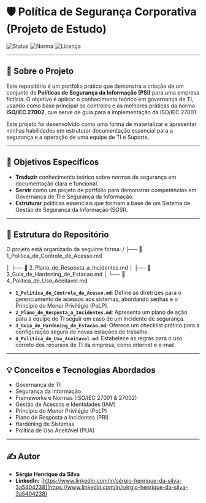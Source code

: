 # 🛡️ Política de Segurança Corporativa (Projeto de Estudo)

![Status](https://img.shields.io/badge/Status-Em%20Desenvolvimento-yellow?style=for-the-badge)
![Norma](https://img.shields.io/badge/Norma-ISO%2027002-blue?style=for-the-badge)
![Licença](https://img.shields.io/github/license/Serginbr7/politica-de-seguranca-corporativa?style=for-the-badge)

---
 
## 📖 Sobre o Projeto

Este repositório é um portfólio prático que demonstra a criação de um conjunto de **Políticas de Segurança da Informação (PSI)** para uma empresa fictícia. O objetivo é aplicar o conhecimento teórico em governança de TI, usando como base principal os controles e as melhores práticas da norma **ISO/IEC 27002**, que serve de guia para a implementação da ISO/IEC 27001.

Este projeto foi desenvolvido como uma forma de materializar e apresentar minhas habilidades em estruturar documentação essencial para a segurança e a operação de uma equipe de TI e Suporte.

---

## 🎯 Objetivos Específicos

* **Traduzir** conhecimento teórico sobre normas de segurança em documentação clara e funcional.
* **Servir** como um projeto de portfólio para demonstrar competências em Governança de TI e Segurança da Informação.
* **Estruturar** políticas essenciais que formam a base de um Sistema de Gestão de Segurança da Informação (SGSI).

---

## 📂 Estrutura do Repositório

O projeto está organizado da seguinte forma:
/
├── 📄 1_Politica_de_Controle_de_Acesso.md

│
├── 📄 2_Plano_de_Resposta_a_Incidentes.md
│
├── 📄 3_Guia_de_Hardening_de_Estacao.md
│
└── 📄 4_Politica_de_Uso_Aceitavel.md

* **`1_Politica_de_Controle_de_Acesso.md`**: Define as diretrizes para o gerenciamento de acessos aos sistemas, abordando senhas e o Princípio do Menor Privilégio (PoLP).
* **`2_Plano_de_Resposta_a_Incidentes.md`**: Apresenta um plano de ação para a equipe de TI seguir em caso de um incidente de segurança.
* **`3_Guia_de_Hardening_de_Estacao.md`**: Oferece um checklist prático para a configuração segura de novas estações de trabalho.
* **`4_Politica_de_Uso_Aceitavel.md`**: Estabelece as regras para o uso correto dos recursos de TI da empresa, como internet e e-mail.

---

## 💡 Conceitos e Tecnologias Abordados

* Governança de TI
* Segurança da Informação
* Frameworks e Normas (ISO/IEC 27001 & 27002)
* Gestão de Acessos e Identidades (IAM)
* Princípio do Menor Privilégio (PoLP)
* Plano de Resposta a Incidentes (PRI)
* Hardening de Sistemas
* Política de Uso Aceitável (PUA)

---

## ✍️ Autor

* **Sérgio Henrique da Silva**
* **LinkedIn:** [https://www.linkedin.com/in/sérgio-henrique-da-silva-3a5404238](https://www.linkedin.com/in/sérgio-henrique-da-silva-3a5404238)
